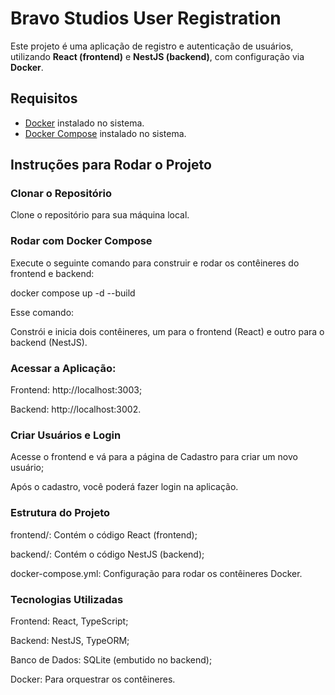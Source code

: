 # Bravo Studios User Registration

Este projeto é uma aplicação de registro e autenticação de usuários, utilizando **React (frontend)** e **NestJS (backend)**, com configuração via **Docker**.

## **Requisitos**

- [Docker](https://www.docker.com/) instalado no sistema.
- [Docker Compose](https://docs.docker.com/compose/) instalado no sistema.

## **Instruções para Rodar o Projeto**

### **Clonar o Repositório**

Clone o repositório para sua máquina local.

### **Rodar com Docker Compose**

Execute o seguinte comando para construir e rodar os contêineres do frontend e backend:

docker compose up -d --build

Esse comando:

Constrói e inicia dois contêineres, um para o frontend (React) e outro para o backend (NestJS).

### **Acessar a Aplicação:**

Frontend: http://localhost:3003;

Backend: http://localhost:3002.

### **Criar Usuários e Login**

Acesse o frontend e vá para a página de Cadastro para criar um novo usuário;

Após o cadastro, você poderá fazer login na aplicação.

### **Estrutura do Projeto**

frontend/: Contém o código React (frontend);

backend/: Contém o código NestJS (backend);

docker-compose.yml: Configuração para rodar os contêineres Docker.

### **Tecnologias Utilizadas**

Frontend: React, TypeScript;

Backend: NestJS, TypeORM;

Banco de Dados: SQLite (embutido no backend);

Docker: Para orquestrar os contêineres.
